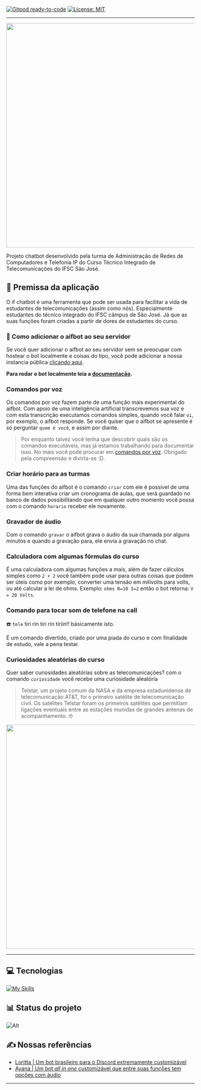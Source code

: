[![Gitpod ready-to-code](https://img.shields.io/badge/Gitpod-ready--to--code-blue?logo=gitpod)](https://gitpod.io/#https://github.com/aifbot/discord-chatbot)
[![License: MIT](https://img.shields.io/badge/License-MIT-yellow.svg)](https://opensource.org/licenses/MIT)

---

<p align="center">
 <a><img width="600" src="https://cdn.discordapp.com/attachments/821200514041511948/1050376234468655124/aifbotaifchatbotlogo2.png"/></a>
</p>

Projeto chatbot desenvolvido pela turma de Administração de Redes de Computadores e Telefonia IP do Curso Técnico Integrado de Telecomunicações do IFSC São José.

## 🤔 Premissa da aplicação

O if chatbot é uma ferramenta que pode ser usada para facilitar a vida de estudantes de telecomunicações (assim como nós). Especialmente estudantes do técnico integrado do IFSC câmpus de São José. Já que as suas funções foram criadas a partir de dores de estudantes do curso.

### 🥳 Como adicionar o aifbot ao seu servidor

Se você quer adicionar o aifbot ao seu servidor sem se preocupar com hostear o bot localmente e coisas do tipo, você pode adicionar a nossa instancia pública [clicando aqui](https://discord.com/api/oauth2/authorize?client_id=1019291298458509424&permissions=8&scope=bot).

**Para rodar o bot localmente leia a [documentação](SETUP.md).**

### Comandos por voz

Os comandos por voz fazem parte de uma função mais experimental do aifbot. Com apoio de uma inteligência artificial transcrevemos sua  voz e com esta transcrição executamos comandos simples, quando você falar `oi`, por exemplo, o aifbot responde. Se você quiser que o aifbot se apresente é só perguntar `quem é você`, e assim por diante.

> Por enquanto talvez você tenha que descobrir quais são os comandos executáveis, mas já estamos trabalhando para documentar isso. No mais você pode procurar em [comandos por voz](https://github.com/aifbot/discord-chatbot/blob/e6dda1001434bc8a42336fdc8fbd242c5f6e9d6d/commands/audio/comandosPorVoz.js). Obrigado pela compreensão e divirta-se :D.

### Criar horário para as turmas

Uma das funções do aifbot é o comando ``criar`` com ele é possível de uma forma bem interativa criar um cronograma de aulas, que será guardado no banco de dados possibilitando que em qualquer outro momento você possa com o comando ``horario`` receber ele novamente.

### Gravador de áudio

Com o comando `gravar` o aifbot grava o áudio da sua chamada por alguns minutos e quando a gravação para, ele envia a gravação no chat.

### Calculadora com algumas fórmulas do curso

É uma calculadora com algumas funções a mais, além de fazer cálculos simples como `2 + 2` você também pode usar para outras coisas que podem ser úteis como por exemplo, converter uma tensão em milivolts para volts, ou até calcular a lei de ohms. Exemplo: `ohms R=10 I=2` então o bot retorna: `V = 20 Volts`.

### Comando para tocar som de telefone na call

:phone: `tele` tiri rin tiri rin tiriin!! básicamente isto.
 
É um comando divertido, criado por uma piada do curso e com finalidade de estudo, vale a pena testar.

### Curiosidades aleatórias do curso

Quer saber curiosidades aleatórias sobre as telecomunicações? com o comando `curiosidade` você recebe uma curiosidade aleatória

> Telstar, um projeto comum da NASA e da empresa estadunidense de telecomunicação AT&T, foi o primeiro satélite de telecomunicação civil. Os satélites Telstar foram os primeiros satélites que permitiam ligações eventuais entre as estações munidas de grandes antenas de acompanhamento. :nerd_face:

<div align="center">
    <img width="600px" src="https://cdn.discordapp.com/attachments/821200514041511948/1015348119933825024/unknown.png">
</div>

---

## 💻 Tecnologias

[![My Skills](https://skillicons.dev/icons?i=discord,nodejs,git,github,aws,mongodb)](https://skillicons.dev)

## 📊 Status do projeto

![Alt](https://repobeats.axiom.co/api/embed/5fa2c991238c8ff6ff08817906e31ced32fcbb0e.svg "Repobeats analytics image")

## ✍️ Nossas referências

- [Loritta |  Um bot brasileiro para o Discord extremamente customizável](https://loritta.website/)
- [Ayana | Um bot _all in one_ customizável que entre suas funções tem opções com áudio](https://ayana.io/)
---
